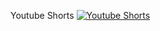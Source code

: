 Youtube Shorts
[![Youtube Shorts](https://img.youtube.com/vi/x13oZCaGh6Y/0.jpg)](https://youtube.com/shorts/x13oZCaGh6Y)
